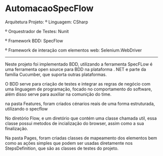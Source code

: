# AutomacaoSpecFlow

Arquitetura Projeto:
º Linguagem: CSharp

º Orquestrador de Testes: Nunit

º Framework BDD: SpecFlow

º Framework de interação com elementos web: Selenium.WebDriver

---------------------------------------------------------------------------------------------------------------------------------------------
Neste projeto foi implementado BDD,  utilizando a ferramenta SpecFLow é uma ferramenta open source para BDD na plataforma . NET e parte da família Cucumber, que suporta outras plataformas.

O BDD serve para criação de testes e integrar as regras de negócio com uma linguagem de programação, focado no comportamento do software, além disso serve para auxiliar 
na comunição do time.

na pasta Features, foram criados cénarios reais de uma forma estruturada, utilizando o specflow

No diretório Flow, e um diretório que contém uma classe chamada util, essa classe possui metodos de incialização do browser, assim como a sua finalização.

Na pasta Pages, foram criadas classes de mapeamento dos elementos bem como as ações simples que podem ser usadas diretamente nos StepsDefinition, que são as classes de testes do projeto.
